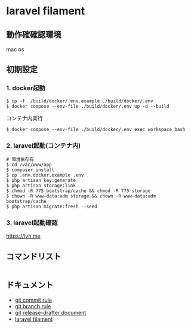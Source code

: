 # laravel filament

## 動作確確認環境
mac os

## 初期設定
### 1. docker起動
```shell
$ cp -f ./build/docker/.env.example ./build/docker/.env
$ docker compose --env-file ./build/docker/.env up -d --build
```
コンテナ内実行
```shell
$ docker compose --env-file ./build/docker/.env exec workspace bash
```

### 2. laravel起動(コンテナ内)
```shell
# 環境依存有
$ cd /var/www/app
$ composer install
$ cp .env.docker.example .env
$ php artisan key:generate
$ php artisan storage:link
$ chmod -R 775 bootstrap/cache && chmod -R 775 storage
$ chown -R www-data:adm storage && chown -R www-data:adm bootstrap/cache
$ php artisan migrate:fresh --seed
```

### 3. laravel起動確認
https://lvh.me

## コマンドリスト
```shell
```

## ドキュメント
- [git commit rule](./docs/markdown/git/commit.md)
- [git branch rule](./docs/markdown/git/branch.md)
- [git release-drafter document](./docs/markdown/git/release-drafter.md)
- [laravel filament](./docs/markdown/laravel/filament/index.md)